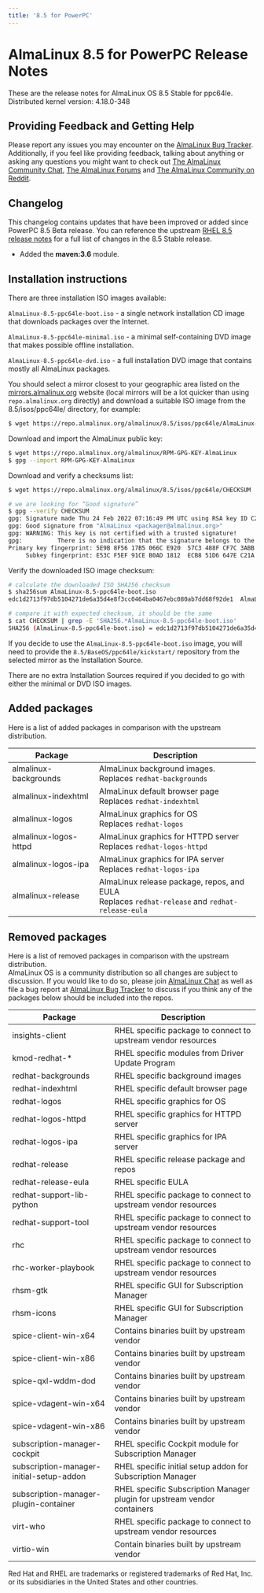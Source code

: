 ```yaml
---
title: '8.5 for PowerPC'
---
```


# AlmaLinux 8.5 for PowerPC Release Notes

These are the release notes for AlmaLinux OS 8.5 Stable for ppc64le.
Distributed kernel version: 4.18.0-348

## Providing Feedback and Getting Help

Please report any issues you may encounter on the [AlmaLinux Bug Tracker](https://bugs.almalinux.org/). Additionally, if you feel like providing feedback, talking about anything or asking any questions you might want to check out [The AlmaLinux Community Chat](https://chat.almalinux.org), [The AlmaLinux Forums](https://forums.almalinux.org/c/85/5) and [The AlmaLinux Community on Reddit](https://reddit.com/r/almalinux).

## Changelog

This changelog contains updates that have been improved or added since PowerPC 8.5 Beta release. You can reference the upstream [RHEL 8.5 release notes](https://access.redhat.com/documentation/en-us/red_hat_enterprise_linux/8/html/8.5_release_notes/index) for a full list of changes in the 8.5 Stable release.

* Added the **maven:3.6** module.

## Installation instructions

There are three installation ISO images available:

`AlmaLinux-8.5-ppc64le-boot.iso` - a single network installation CD image that downloads packages over the Internet.

`AlmaLinux-8.5-ppc64le-minimal.iso` - a minimal self-containing DVD image that makes possible offline installation.

`AlmaLinux-8.5-ppc64le-dvd.iso` - a full installation DVD image that contains mostly all AlmaLinux packages.

You should select a mirror closest to your geographic area listed on the [mirrors.almalinux.org](https://mirrors.almalinux.org) website (local mirrors will be a lot quicker than using ```repo.almalinux.org``` directly) and download a suitable ISO image from the 8.5/isos/ppc64le/ directory, for example:


```bash
$ wget https://repo.almalinux.org/almalinux/8.5/isos/ppc64le/AlmaLinux-8.5-ppc64le-boot.iso
```

Download and import the AlmaLinux public key:

```bash
$ wget https://repo.almalinux.org/almalinux/RPM-GPG-KEY-AlmaLinux
$ gpg --import RPM-GPG-KEY-AlmaLinux
```

Download and verify a checksums list:

```bash
$ wget https://repo.almalinux.org/almalinux/8.5/isos/ppc64le/CHECKSUM

# we are looking for “Good signature”
$ gpg --verify CHECKSUM
gpg: Signature made Thu 24 Feb 2022 07:16:49 PM UTC using RSA key ID C21AD6EA
gpg: Good signature from "AlmaLinux <packager@almalinux.org>"
gpg: WARNING: This key is not certified with a trusted signature!
gpg:          There is no indication that the signature belongs to the owner.
Primary key fingerprint: 5E9B 8F56 17B5 066C E920  57C3 488F CF7C 3ABB 34F8
     Subkey fingerprint: E53C F5EF 91CE B0AD 1812  ECB8 51D6 647E C21A D6EA
```

Verify the downloaded ISO image checksum:

```bash
# calculate the downloaded ISO SHA256 checksum
$ sha256sum AlmaLinux-8.5-ppc64le-boot.iso
edc1d2713f97db5104271de6a35d4e8f3cc0464ba0467ebc080ab7dd68f92de1  AlmaLinux-8.5-ppc64le-boot.iso

# compare it with expected checksum, it should be the same
$ cat CHECKSUM | grep -E 'SHA256.*AlmaLinux-8.5-ppc64le-boot.iso'
SHA256 (AlmaLinux-8.5-ppc64le-boot.iso) = edc1d2713f97db5104271de6a35d4e8f3cc0464ba0467ebc080ab7dd68f92de1
```

If you decide to use the `AlmaLinux-8.5-ppc64le-boot.iso` image, you will
need to provide the `8.5/BaseOS/ppc64le/kickstart/` repository from the
selected mirror as the Installation Source.

There are no extra Installation Sources required if you decided to go with
either the minimal or DVD ISO images.

## Added packages

Here is a list of added packages in comparison with the upstream distribution.

| Package | Description |
| --- | --- |
| almalinux-backgrounds | AlmaLinux background images.<br/>Replaces `redhat-backgrounds` |
| almalinux-indexhtml | AlmaLinux default browser page<br/>Replaces `redhat-indexhtml` |
| almalinux-logos | AlmaLinux graphics for OS<br/>Replaces `redhat-logos` |
| almalinux-logos-httpd | AlmaLinux graphics for HTTPD server<br/>Replaces `redhat-logos-httpd` |
| almalinux-logos-ipa | AlmaLinux graphics for IPA server<br/>Replaces `redhat-logos-ipa` |
| almalinux-release | AlmaLinux release package, repos, and EULA<br/>Replaces `redhat-release` and `redhat-release-eula` |

## Removed packages

Here is a list of removed packages in comparison with the upstream distribution.  
AlmaLinux OS is a community distribution so all changes are subject to discussion. If you would like to do so, please join [AlmaLinux Chat](https://chat.almalinux.org/almalinux/channels/engineeringpackaging) as well as file a bug report at [AlmaLinux Bug Tracker](https://bugs.almalinux.org) to discuss if you think any of the packages below should be included into the repos.

| Package | Description |
| --- | --- |
| insights-client | RHEL specific package to connect to upstream vendor resources |
| kmod-redhat-* | RHEL specific modules from Driver Update Program |
| redhat-backgrounds | RHEL specific background images |
| redhat-indexhtml | RHEL specific default browser page |
| redhat-logos | RHEL specific graphics for OS |
| redhat-logos-httpd | RHEL specific graphics for HTTPD server |
| redhat-logos-ipa | RHEL specific graphics for IPA server |
| redhat-release | RHEL specific release package and repos |
| redhat-release-eula | RHEL specific EULA |
| redhat-support-lib-python | RHEL specific package to connect to upstream vendor resources |
| redhat-support-tool | RHEL specific package to connect to upstream vendor resources |
| rhc | RHEL specific package to connect to upstream vendor resources |
| rhc-worker-playbook | RHEL specific package to connect to upstream vendor resources |
| rhsm-gtk | RHEL specific GUI for Subscription Manager |
| rhsm-icons | RHEL specific GUI for Subscription Manager |
| spice-client-win-x64 | Contains binaries built by upstream vendor |
| spice-client-win-x86 | Contains binaries built by upstream vendor |
| spice-qxl-wddm-dod | Contains binaries built by upstream vendor |
| spice-vdagent-win-x64 | Contains binaries built by upstream vendor |
| spice-vdagent-win-x86 | Contains binaries built by upstream vendor |
| subscription-manager-cockpit | RHEL specific Cockpit module for Subscription Manager |
| subscription-manager-initial-setup-addon | RHEL specific initial setup addon for Subscription Manager |
| subscription-manager-plugin-container | RHEL specific Subscription Manager plugin for upstream vendor containers |
| virt-who | RHEL specific package to connect to upstream vendor resources |
| virtio-win | Contain binaries built by upstream vendor |

Red Hat and RHEL are trademarks or registered trademarks of Red Hat, Inc. or its subsidiaries in the United States and other countries.
